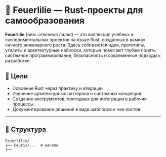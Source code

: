 # 🌺 Feuerlilie — Rust-проекты для самообразования

**Feuerlilie** (нем. *огненная лилия*) — это коллекция учебных и экспериментальных проектов на языке Rust, созданных в рамках личного инженерного роста. Здесь собираются идеи, прототипы, утилиты и архитектурные наброски, которые помогают глубже понять системное программирование, безопасность и современные подходы к разработке.


## 🚀 Цели

- Освоение Rust через практику и итерации
- Изучение архитектурных паттернов и системных концепций
- Создание инструментов, пригодных для интеграции в рабочие процессы
- Документирование решений в виде шаблонов и чек-листов

---

## 📁 Структура

```text
Feuerlilie/
├── Feurix/...	# начало
├──